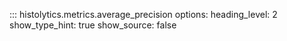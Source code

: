 ::: histolytics.metrics.average_precision
    options:
      heading_level: 2
      show_type_hint: true
      show_source: false

